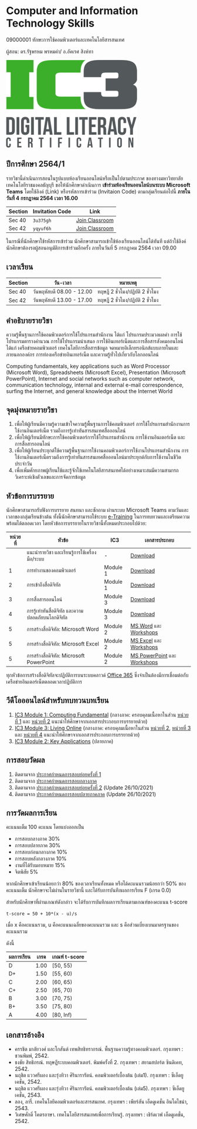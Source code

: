 # Computer and Information Technology Skills 
09000001 ทักษะการใช้คอมพิวเตอร์และเทคโนโลยีสารสนเทศ

ผู้สอน: ดร.รัฐพรหม พรหมคำ/ อ.อัคเรศ สิงห์ทา

![banner](./images/banner.png)

## ปีการศึกษา 2564/1
รายวิชานี้ดำเนินการสอนในรูปแบบห้องเรียนออนไลน์หรือเป็นไปตามประกาศ
ของทางมหาวิทยาลัยเทคโนโลยีราชมงคลธัญบุรี ขอให้นักศึกษาดำเนินการ
**เข้าร่วมห้องเรียนออนไลน์บนระบบ Microsoft Teams** โดยใช้ลิงค์ (Link) หรือรหัสการเข้าร่วม (Invitaion Code) ตามกลุ่มเรียนต่อไปนี้
**ภายในวันที่ 4 กรกฎาคม 2564 เวลา 16.00**

| Section | Invitation Code |Link | 
|---------|------|-----------------|
| Sec 40 | `3u375gh` | [Join Classroom](https://teams.microsoft.com/l/team/19%3afAjzkKnL6llItZQa_JYN7UmZJyaGevbyLNFq1S1Sh841%40thread.tacv2/conversations?groupId=96d66d72-915d-4153-ac49-a88a2825c342&tenantId=0ace20bb-9275-4172-b6f2-52b66dba0f4d)| 
| Sec 42 | `yqyuf6h` | [Join Classroom](https://teams.microsoft.com/l/team/19%3a44VRyddrp4VgbhmXdKNhGqLFev7evzGkHnMOWZ-iJ3s1%40thread.tacv2/conversations?groupId=fbd30072-cd45-4ca0-8893-fa3d75550491&tenantId=0ace20bb-9275-4172-b6f2-52b66dba0f4d)| 

ในกรณีที่นักศึกษาใช้รหัสการเข้าร่วม นักศึกษาสามารถเข้าใช้ห้องเรียนออนไลน์ได้ทันที แต่ถ้าใช้ลิงค์นักศึกษาต้องรอผู้สอนอนุมัติการเข้าร่วมอีกครั้ง 
ภายในวันที่ 5 กรกฎาคม 2564 เวลา 09.00

## เวลาเรียน

| Section | วัน-เวลา | หมายเหตุ | 
|---------|--------|---|
|Sec 40 | วันพฤหัสบดี 08.00 - 12.00 | ทฤษฎี 2 ชั่วโมง/ปฏิบัติ 2 ชั่วโมง|
|Sec 42 | วันพฤหัสบดี 13.00 - 17.00 | ทฤษฎี 2 ชั่วโมง/ปฏิบัติ 2 ชั่วโมง|


## คำอธิบายรายวิชา
ความรู้พื้นฐานการใช้คอมพิวเตอร์การใช้โปรแกรมสำนักงาน ได้แก่ โปรแกรมประมวลผลคำ การใช้โปรแกรมตารางคำนวณ การใช้โปรแกรมนำเสนอ การใช้อินเทอร์เน็ตและการสื่อสารสังคมออนไลน์ ได้แก่ เครือข่ายคอมพิวเตอร์ เทคโนโลยีการสื่อสารข้อมูล จดหมายอิเล็กทรอนิกส์แบบภายในและภายนอกองค์กร การท่องเครือข่ายอินเทอร์เน็ต และความรู้ทั่วไปเกี่ยวกับโลกออนไลน์

Computing fundamentals, key applications such as Word Processor (Microsoft Word), Spreadsheets (Microsoft Excel), Presentation (Microsoft PowerPoint), Internet and social networks such as computer network, communication technology, internal and external e-mail correspondence, surfing the Internet, and general knowledge about the Internet World


## จุดมุ่งหมายรายวิชา
1. เพื่อให้ผู้เรียนมีความรู้ความเข้าใจความรู้พื้นฐานการใช้คอมพิวเตอร์ การใช้โปรแกรมสำนักงานการใช้งานอินเตอร์เน็ต รวมถึงการรู้เท่าทันสารสนเทศสื่อออนไลน์
2. เพื่อให้ผู้เรียนมีทักษะการใช้คอมพิวเตอร์การใช้โปรแกรมสำนักงาน การใช้งานอินเตอร์เน็ต และการสื่อสารออนไลน์
3. เพื่อให้ผู้เรียนประยุกต์ใช้ความรู้พื้นฐานการใช้งานคอมพิวเตอร์การใช้งานโปรแกรมสำนักงาน การใช้งานอินเตอร์เน็ตรวมถึงการรู้เท่าทันสารสนเทศสื่อออนไลน์มาประยุกต์กับการใช้งานในชีวิตประจำวัน
4. เพื่อเพิ่มศักยภาพผู้เรียนใช้และรู้จักใช้เทคโนโลยีสารสนเทศได้อย่างเหมาะสมมีความสามารถวิเคราะห์เชิงตัวเลขและการจัดการข้อมูล

## หัวข้อการบรรยาย

นักศึกษาสามารถรับฟังการบรรยาย สนทนา และซักถาม
ผ่านระบบ Microsoft Teams ตามวันและเวลาของกลุ่มเรียนข้างต้น 
ทั้งนี้นักศึกษาสามารถใช้ระบบ [e-Training](https://ic3.rmutt.ac.th)
ในการทบทวนและเตรียมความพร้อมได้ตลอดเวลา
โดยหัวข้อการบรรยายในรายวิชานี้ทั้งหมดประกอบไปด้วย:

| หน่วยที่ | หัวข้อ | IC3  | เอกสารประกอบ |
| ----- |-----|------|-------------|
|  | แนะนำรายวิชา และเรียนรู้การใช้เครื่องมือ/ระบบ | - | [Download](./materials/intro.pdf) |
| 1 | การทำงานของคอมพิวเตอร์  | Module 1 | [Download](./materials/unit_1.pdf)  |
| 2 | การเข้าถึงสื่อดิจิทัล | Module 1 | [Download](./materials/unit_2.pdf) |
| 3 | การสื่อสารออนไลน์ | Module 3 | [Download](./materials/unit_3.pdf) |
| 4 |การรู้เท่าทันสื่อดิจิทัล และความปลอดภัยบนโลกดิจิทัล | Module 3 | [Download](./materials/unit_4.pdf) |
| 5 |การสร้างสื่อดิจิทัล: Microsoft Word | Module 2 | [MS Word](./materials/word_365.pdf) และ [Workshops](./materials/word_365_lab.pdf) |
| 5 |การสร้างสื่อดิจิทัล: Microsoft Excel | Module 2 | [MS Excel](./materials/excel_365.pdf) และ [Workshops](./materials/excel_365_lab.pdf) |
| 5 |การสร้างสื่อดิจิทัล: Microsoft PowerPoint | Module 2 | [MS PowerPoint](./materials/powerpoint_365.pdf) และ [Workshops](./materials/powerpoint_365_lab.pdf) |

ทุกหัวข้อการสร้างสื่อดิจิทัลจะปฏิบัติการบนระบบคลาวด์ [Office 365](https://www.office.com) ซึ่งจำเป็นต้องมีการเชื่อมต่อกับเครือข่ายอินเตอร์เน็ตตลอดเวลาปฏิบัติการ

## วีดีโอออนไลน์สำหรับทบทวนบทเรียน

1. [IC3 Module 1: Computing Fundamental](https://www.youtube.com/playlist?list=PL6s54_j3o0zHpUyLru6N8VFgy3Xj4lsul) (กลางภาค: ครอบคุลมเนื้อหาในส่วน [หน่วยที่ 1](./materials/unit_1.pdf) และ [หน่วยที่ 2](./materials/unit_2.pdf) แนะนำให้ศึกษาจากเอกสารประกอบการบรรยายด้วย)
2. [IC3 Module 3: Living Online](https://www.youtube.com/playlist?list=PL6s54_j3o0zE7t6zCMUNEpclvcUsRNFdI) (กลางภาค: ครอบคุลมเนื้อหาในส่วน [หน่วยที่ 2](./materials/unit_2.pdf), [หน่วยที่ 3](./materials/unit_3.pdf) และ [หน่วยที่ 4](./materials/unit_4.pdf) แนะนำให้ศึกษาจากเอกสารประกอบการบรรยายด้วย)
3. [IC3 Module 2: Key Applications]() (ปลายภาค)

## การสอบวัดผล

1. ติดตามจาก [ประกาศกำหนดการสอบย่อยครั้งที่ 1](./exam_mid/)
2. ติดตามจาก [ประกาศกำหนดการสอบกลางภาค](./exam_mid/)
3. ติดตามจาก [ประกาศกำหนดการสอบย่อยครั้งที่ 2](./exam_final/) (Update 26/10/2021)
4. ติดตามจาก [ประกาศกำหนดการสอบปลายภาคภาค](./exam_final/) (Update 26/10/2021)

## การวัดผลการเรียน
คะแนนเต็ม 100 คะแนน โดยแบ่งออกเป็น
- การสอบกลางภาค 30%
- การสอบปลายภาค 30%
- การสอบก่อนกลางภาค 10%
- การสอบหลังกลางภาค 10%
- งานที่ได้รับมอบหมาย 15%
- จิตพิสัย 5%

หากนักศึกษาเข้าเรียนน้อยกว่า 80% ของเวลาเรียนทั้งหมด
หรือได้คะแนนรวมน้อยกว่า 50% ของคะแนนเต็ม นักศึกษาจะไม่ผ่านในรายวิชานี้ และได้รับการบันทึกผลการเรียน F (เกรด 0.0) 

สำหรับนักศึกษาที่ผ่านเกณฑ์ดังกล่าว จะได้รับการบันทึกผลการเรียนตามเกณฑ์ของคะแนน t-score 

```
t-score = 50 + 10*(x - u)/s
```
เมื่อ x คือคะแนนรวม, u คือคะแนนเฉลี่ยของคะแนนรวม และ s คือส่วนเบี่ยงเบนมาตรฐานของคะแนนรวม

ดังนี้

| ผลการเรียน | เกรด | เกณฑ์ t-score |
|---------|------|--------------|
| D | 1.00 | [50, 55) | 
| D+ | 1.50 | [55, 60) | 
| C | 2.00 | [60, 65) |
| C+ | 2.50 | [65, 70) |
| B | 3.00 | [70, 75) |
| B+ | 3.50 | [75, 80) |
| A | 4.00 | [80, Inf) |




## เอกสารอ้างอิง
- ครรชิต มาลัยวงศ์ และโกสันต์ เทพสิทธิทรากรณ์.  พื้นฐานความรู้ทางคอมพิวเตอร์.  กรุงเทพฯ : ชวนพิมพ์,  2542.
- ธงชัย สิทธิกรณ์.  ทฤษฎีระบบคอมพิวเตอร์.  พิมพ์ครั้งที่ 2. กรุงเทพฯ : สยามสปอร์ต ซินดิเคท, 2542.
- นฤชิต แววศรีผอง และรุ่งทิวา ศิรินารารัตน์.  คอมพิวเตอร์เบื้องต้น (เล่ม1). กรุงเทพฯ : ซีเอ็ดยูเคชั่น,  2542.
- นฤชิต แววศรีผอง และรุ่งทิวา ศิรินารารัตน์.  คอมพิวเตอร์เบื้องต้น (เล่ม5). กรุงเทพฯ : ซีเอ็ดยูเคชั่น,  2543.
- ลอง, ลารี่. เทคโนโลยีคอมพิวเตอร์และสารสนเทศ. กรุงเทพฯ : เพียร์สัน เอ็ดดูเคชั่น อินโดไชน่า, 2543.
- วิเศษศักดิ์ โคตรอาษา. เทคโนโลยีสารสนเทศเพื่อการเรียนรู้.  กรุงเทพฯ :  เธิร์ดเวฟ เอ็ดดูเคชั่น, 2542.